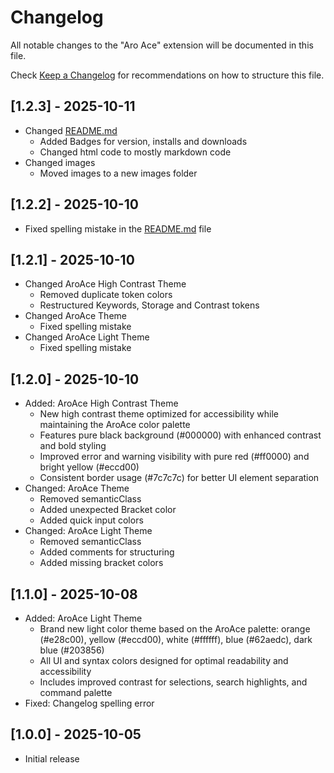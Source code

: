 # Changelog

All notable changes to the "Aro Ace" extension will be documented in this file.

Check [Keep a Changelog](http://keepachangelog.com/) for recommendations on how to structure this file.

## [1.2.3] - 2025-10-11

- Changed [README.md](README.md)
	- Added Badges for version, installs and downloads
	- Changed html code to mostly markdown code
- Changed images
	- Moved images to a new images folder

## [1.2.2] - 2025-10-10

- Fixed spelling mistake in the [README.md](README.md) file

## [1.2.1] - 2025-10-10

- Changed AroAce High Contrast Theme
	- Removed duplicate token colors
	- Restructured Keywords, Storage and Contrast tokens
- Changed AroAce Theme
	- Fixed spelling mistake
- Changed AroAce Light Theme
	- Fixed spelling mistake


## [1.2.0] - 2025-10-10

- Added: AroAce High Contrast Theme
	- New high contrast theme optimized for accessibility while maintaining the AroAce color palette
	- Features pure black background (#000000) with enhanced contrast and bold styling
	- Improved error and warning visibility with pure red (#ff0000) and bright yellow (#eccd00)
	- Consistent border usage (#7c7c7c) for better UI element separation
- Changed: AroAce Theme
	- Removed semanticClass
	- Added unexpected Bracket color
	- Added quick input colors
- Changed: AroAce Light Theme
	- Removed semanticClass
	- Added comments for structuring
	- Added missing bracket colors

## [1.1.0] - 2025-10-08

- Added: AroAce Light Theme
	- Brand new light color theme based on the AroAce palette: orange (#e28c00), yellow (#eccd00), white (#ffffff), blue (#62aedc), dark blue (#203856)
	- All UI and syntax colors designed for optimal readability and accessibility
	- Includes improved contrast for selections, search highlights, and command palette
- Fixed: Changelog spelling error

## [1.0.0] - 2025-10-05

- Initial release
